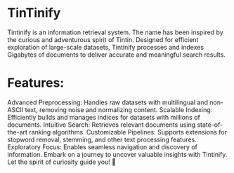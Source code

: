 # TinTinify
Tintinify is an information retrieval system. The name has been inspired by the curious and adventurous spirit of Tintin. Designed for efficient exploration of large-scale datasets, Tintinify processes and indexes Gigabytes of documents to deliver accurate and meaningful search results.
# Features:
  Advanced Preprocessing: Handles raw datasets with multilingual and non-ASCII text, removing noise and normalizing content.
  Scalable Indexing: Efficiently builds and manages indices for datasets with millions of documents.
Intuitive Search: Retrieves relevant documents using state-of-the-art ranking algorithms.
Customizable Pipelines: Supports extensions for stopword removal, stemming, and other text processing features.
Exploratory Focus: Enables seamless navigation and discovery of information.
Embark on a journey to uncover valuable insights with Tintinify. Let the spirit of curiosity guide you! 🚀
